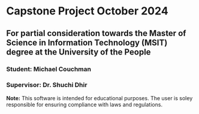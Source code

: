 # Capstone Project October 2024
## For partial consideration towards the Master of Science in Information Technology (MSIT) degree at the University of the People 
### Student: Michael Couchman
### Supervisor: Dr. Shuchi Dhir 
**Note:** This software is intended for educational purposes. The user is soley responsible for ensuring compliance with laws and regulations. 
